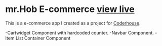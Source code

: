# mr.Hob E-commerce [view live](https://luxy-puxy.github.io/Coderhouse-Pre-Entrega-2-Book-Library-App/)

This is a e-commerce app  I created as a project for [Coderhouse](https://www.coderhouse.com.pe/).

-Cartwidget Component with hardcoded counter.
-Navbar Component.
-Item List Container Component
